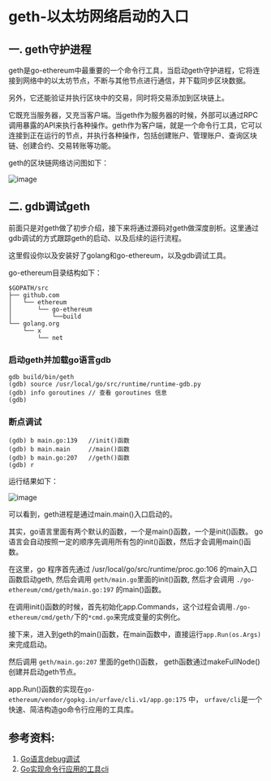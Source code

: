 geth-以太坊网络启动的入口
===========================

## 一. geth守护进程

geth是go-ethereum中最重要的一个命令行工具，当启动geth守护进程，它将连接到网络中的以太坊节点，不断与其他节点进行通信，并下载同步区块数据。

另外，它还能验证并执行区块中的交易，同时将交易添加到区块链上。

它既充当服务器，又充当客户端。当geth作为服务器的时候，外部可以通过RPC调用暴露的API来执行各种操作。geth作为客户端，就是一个命令行工具，它可以连接到正在运行的节点，并执行各种操作，包括创建账户、管理账户、查询区块链、创建合约、交易转账等功能。

geth的区块链网络访问图如下：

![image](https://github.com/toints/Ethereum-Source-Analysis/blob/master/1.imgs/geth_blockchain_network.png)

## 二. gdb调试geth

前面只是对geth做了初步介绍，接下来将通过源码对geth做深度剖析。这里通过gdb调试的方式跟踪geth的启动、以及后续的运行流程。

这里假设你以及安装好了golang和go-ethereum，以及gdb调试工具。

go-ethereum目录结构如下：

```
$GOPATH/src
├── github.com
│   └── ethereum
│       └── go-ethereum
│           └──build
└── golang.org
    └── x
        └── net
```

### 启动geth并加载go语言gdb

```
gdb build/bin/geth
(gdb) source /usr/local/go/src/runtime/runtime-gdb.py
(gdb) info goroutines // 查看 goroutines 信息
(gdb)
```

### 断点调试

```
(gdb) b main.go:139   //init()函数
(gdb) b main.main     //main()函数
(gdb) b main.go:207   //geth()函数
(gdb) r
```

运行结果如下：

![image](https://github.com/toints/Ethereum-Source-Analysis/blob/master/1.imgs/geth_gdb.jpeg)

可以看到，geth进程是通过main.main()入口启动的。

其实，go语言里面有两个默认的函数，一个是main()函数，一个是init()函数。 go语言会自动按照一定的顺序先调用所有包的init()函数，然后才会调用main()函数。

在这里，go 程序首先通过 /usr/local/go/src/runtime/proc.go:106 的main入口函数启动geth, 然后会调用 `geth/main.go`里面的init()函数, 然后才会调用 `./go-ethereum/cmd/geth/main.go:197` 的main()函数。

在调用init()函数的时候，首先初始化app.Commands，这个过程会调用`./go-ethereum/cmd/geth/`下的`*cmd.go`来完成变量的实例化。

接下来，进入到geth的main()函数，在main函数中，直接运行`app.Run(os.Args)`来完成启动。

然后调用 `geth/main.go:207` 里面的geth()函数， geth函数通过makeFullNode()创建并启动geth节点。

app.Run()函数的实现在`go-ethereum/vendor/gopkg.in/urfave/cli.v1/app.go:175` 中， `urfave/cli`是一个快速、简洁构造go命令行应用的工具库。


## 参考资料:

1. [Go语言debug调试](https://studygolang.com/articles/2057)
2. [Go实现命令行应用的工具cli](https://github.com/urfave/cli)
